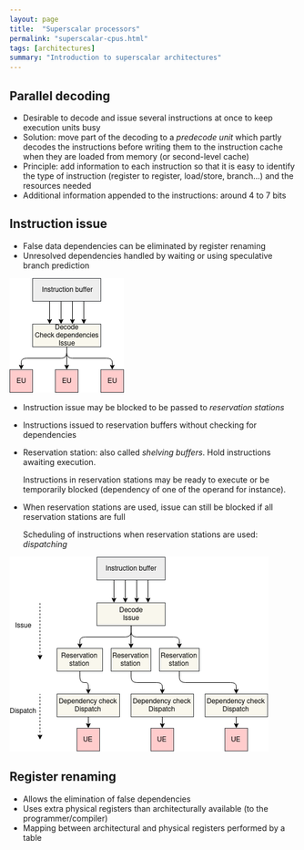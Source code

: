 ```yaml
---
layout: page
title:  "Superscalar processors"
permalink: "superscalar-cpus.html"
tags: [architectures]
summary: "Introduction to superscalar architectures"
---
```


## Parallel decoding
* Desirable to decode and issue several instructions at once to keep execution
  units busy
* Solution: move part of the decoding to a *predecode unit* which partly decodes
  the instructions before writing them to the instruction cache when they are
  loaded from memory (or second-level cache)
* Principle: add information to each instruction so that it is easy to identify
  the type of instruction (register to register, load/store, branch...) and the
  resources needed
* Additional information appended to the instructions: around 4 to 7 bits

## Instruction issue
* False data dependencies can be eliminated by register renaming
* Unresolved dependencies handled by waiting or using speculative branch
  prediction

![instruction-issue](/images/system/architectures/instruction-issue-basic.png)

* Instruction issue may be blocked to be passed to *reservation stations*
* Instructions issued to reservation buffers without checking for dependencies
* Reservation station: also called *shelving buffers*. Hold instructions awaiting
  execution.

  Instructions in reservation stations may be ready to execute or be temporarily
  blocked (dependency of one of the operand for instance).
* When reservation stations are used, issue can still be blocked if all
  reservation stations are full

  Scheduling of instructions when reservation stations are used: *dispatching*

![reservation-stations](/images/system/architectures/reservation-stations.png)

## Register renaming
* Allows the elimination of false dependencies
* Uses extra physical registers than architecturally available (to the
  programmer/compiler)
* Mapping between architectural and physical registers performed by a table
